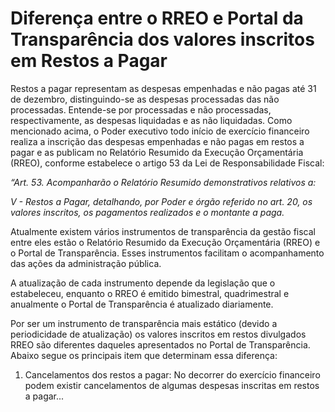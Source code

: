 # Diferença entre o RREO e Portal da Transparência dos valores inscritos em Restos a Pagar

Restos a pagar representam as despesas empenhadas e não pagas até 31 de dezembro, distinguindo-se as despesas processadas das não processadas. Entende-se por processadas e não processadas, respectivamente, as despesas liquidadas e as não liquidadas.
Como mencionado acima, o Poder executivo todo início de exercício financeiro realiza a inscrição das despesas empenhadas e não pagas em restos a pagar e as publicam no Relatório Resumido da Execução Orçamentária (RREO), conforme estabelece o artigo 53 da Lei de Responsabilidade Fiscal:

  _“Art. 53. Acompanharão o Relatório Resumido demonstrativos relativos a:_

   _V - Restos a Pagar, detalhando, por Poder e órgão referido no art. 20, os valores inscritos, os pagamentos realizados e o montante a paga._

Atualmente existem vários instrumentos de transparência da gestão fiscal entre eles estão o Relatório Resumido da Execução Orçamentária (RREO) e o Portal de Transparência. Esses instrumentos facilitam o acompanhamento das ações da administração pública.

A atualização de cada instrumento depende da legislação que o estabeleceu, enquanto o RREO é emitido bimestral, quadrimestral e anualmente o Portal de Transparência é atualizado diariamente.

Por ser um instrumento de transparência mais estático (devido a periodicidade de atualização) os valores inscritos em restos divulgados RREO são diferentes daqueles apresentados no Portal de Transparência. Abaixo segue os principais item que determinam essa diferença:

1. Cancelamentos dos restos a pagar: No decorrer do exercício financeiro podem existir cancelamentos de algumas despesas inscritas em restos a pagar...
